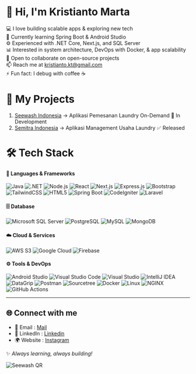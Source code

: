 # 👋 Hi, I'm Kristianto Marta

💻 I love building scalable apps & exploring new tech  
🌱 Currently learning Spring Boot & Android Studio  
⚙️ Experienced with .NET Core, Next.js, and SQL Server  
📊 Interested in system architecture, DevOps with Docker, & app scalability  
🤝 Open to collaborate on open-source projects  
📫 Reach me at kristianto.kt@gmail.com  
⚡ Fun fact: I debug with coffee ☕   

# 🚀 My Projects
1. [Seewash Indonesia](https://seewash.com) → Aplikasi Pemesanan Laundry On-Demand 🔶 In Development  
2. [Semitra Indonesia](https://seewash.com/semitra) → Aplikasi Management Usaha Laundry ✅ Released

# 🛠️ Tech Stack
#### 🚀 Languages & Frameworks
![Java](https://img.shields.io/badge/Java-%23ED8B00.svg?style=for-the-badge&logo=openjdk&logoColor=white) 
![.NET](https://img.shields.io/badge/.NET-512BD4?style=for-the-badge&logo=dotnet&logoColor=white) 
![Node.js](https://img.shields.io/badge/Node.js-43853D?style=for-the-badge&logo=node.js&logoColor=white) 
![React](https://img.shields.io/badge/React-%2320232a.svg?style=for-the-badge&logo=react&logoColor=%2361DAFB) 
![Next.js](https://img.shields.io/badge/Next.js-000000?style=for-the-badge&logo=nextdotjs&logoColor=white) 
![Express.js](https://img.shields.io/badge/Express.js-000000?style=for-the-badge&logo=express&logoColor=white) 
![Bootstrap](https://img.shields.io/badge/Bootstrap-7952B3?style=for-the-badge&logo=bootstrap&logoColor=white) 
![TailwindCSS](https://img.shields.io/badge/Tailwind_CSS-38B2AC?style=for-the-badge&logo=tailwind-css&logoColor=white) 
![HTML5](https://img.shields.io/badge/HTML5-E34F26?style=for-the-badge&logo=html5&logoColor=white) 
![Spring Boot](https://img.shields.io/badge/Spring_Boot-6DB33F?style=for-the-badge&logo=springboot&logoColor=white)
![CodeIgniter](https://img.shields.io/badge/CodeIgniter-EF4223?style=for-the-badge&logo=codeigniter&logoColor=white)
![Laravel](https://img.shields.io/badge/Laravel-FF2D20?style=for-the-badge&logo=laravel&logoColor=white)

#### 🗄️ Database
![Microsoft SQL Server](https://img.shields.io/badge/SQL%20Server-CC2927?style=for-the-badge&logo=microsoftsqlserver&logoColor=white) 
![PostgreSQL](https://img.shields.io/badge/PostgreSQL-316192?style=for-the-badge&logo=postgresql&logoColor=white)
![MySQL](https://img.shields.io/badge/MySQL-4479A1?style=for-the-badge&logo=mysql&logoColor=white) 
![MongoDB](https://img.shields.io/badge/MongoDB-4EA94B?style=for-the-badge&logo=mongodb&logoColor=white) 

#### ☁️ Cloud & Services
![AWS S3](https://img.shields.io/badge/AWS_S3-569A31.svg?style=for-the-badge&logo=amazon-s3&logoColor=white)
![Google Cloud](https://img.shields.io/badge/Google_Cloud-4285F4.svg?style=for-the-badge&logo=google-cloud&logoColor=white)
![Firebase](https://img.shields.io/badge/Firebase-FFCA28.svg?style=for-the-badge&logo=firebase&logoColor=black)

#### ⚙️ Tools & DevOps
![Android Studio](https://img.shields.io/badge/Android_Studio-3DDC84?style=for-the-badge&logo=androidstudio&logoColor=white)
![Visual Studio Code](https://img.shields.io/badge/VS_Code-007ACC?style=for-the-badge&logo=visualstudiocode&logoColor=white) 
![Visual Studio](https://img.shields.io/badge/Visual_Studio_2022-5C2D91?style=for-the-badge&logo=visualstudio&logoColor=white) 
![IntelliJ IDEA](https://img.shields.io/badge/IntelliJ%20IDEA-000000?style=for-the-badge&logo=intellijidea&logoColor=white) 
![DataGrip](https://img.shields.io/badge/DataGrip-000000?style=for-the-badge&logo=datagrip&logoColor=white) 
![Postman](https://img.shields.io/badge/Postman-FF6C37?style=for-the-badge&logo=postman&logoColor=white) 
![Sourcetree](https://img.shields.io/badge/Sourcetree-0052CC?style=for-the-badge&logo=sourcetree&logoColor=white)
![Docker](https://img.shields.io/badge/Docker-2496ED?style=for-the-badge&logo=docker&logoColor=white) 
![Linux](https://img.shields.io/badge/Linux-FCC624?style=for-the-badge&logo=linux&logoColor=black) 
![NGINX](https://img.shields.io/badge/NGINX-009639?style=for-the-badge&logo=nginx&logoColor=white) 
![GitHub Actions](https://img.shields.io/badge/GitHub_Actions-2088FF?style=for-the-badge&logo=githubactions&logoColor=white)  

---

## 🌐 Connect with me
- 📧 Email : [Mail](mailto:kristianto.kt@email.com)  
- 💼 LinkedIn : [Linkedin](https://linkedin.com/in/krismarta/)  
- 🌍 Website : [Instagram](https://www.instagram.com/krismarta_)  

✨ *Always learning, always building!*  

![Seewash QR](https://api.qrserver.com/v1/create-qr-code/?size=150x150&data=https://bio.link/seewashindonesia)
